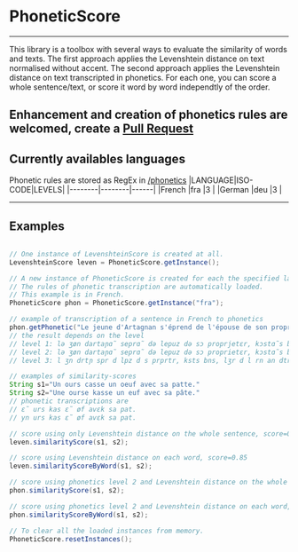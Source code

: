 # PhoneticScore
----------
This library is a toolbox with several ways to evaluate the similarity of words and texts.
The first approach applies the Levenshtein distance on text normalised without accent.
The second approach applies the Levenshtein distance on text transcripted in phonetics.
For each one, you can score a whole sentence/text, or score it word by word independtly of the order.

Enhancement and creation of phonetics rules are welcomed, create a [Pull Request](https://github.com/lpouit/PhoneticScore/pulls)
----------

## Currently availables languages
Phonetic rules are stored as RegEx in [/phonetics](/phonetics)
|LANGUAGE|ISO-CODE|LEVELS|
|--------|--------|------|
|French  |fra     |3     |
|German  |deu     |3     |

----------

## Examples
```java

// One instance of LevenshteinScore is created at all.
LevenshteinScore leven = PhoneticScore.getInstance();

// A new instance of PhoneticScore is created for each the specified language.
// The rules of phonetic transcription are automatically loaded.
// This example is in French.
PhoneticScore phon = PhoneticScore.getInstance("fra");

// example of transcription of a sentence in French to phonetics
phon.getPhonetic("Le jeune d'Artagnan s'éprend de l'épouse de son propriétaire, Constance Bonacieux, lingère de la reine Anne d'Autriche.", Level);
// the result depends on the level
// level 1: lə ʒøn dartaɲɑ̃ seprɑ̃ də lepuz də sɔ proprjetɛr, kɔstɑ̃s bonasjø, lɛ̃ʒɛr də la rɛn an dotriʃ.
// level 2: lə ʒøn dartaɲɑ̃ seprɑ̃ də lepuz də sɔ proprietɛr, kɔstɑ̃s bonasiø, lɛ̃ʒɛr də la rɛn an dotriʃ.
// level 3: l ʒn drtɲ spr d lpz d s prprtr, ksts bns, lʒr d l rn an dtrʃ.

// examples of similarity-scores 
String s1="Un ours casse un oeuf avec sa patte."
String s2="Une ourse kasse un euf avec sa pâte."
// phonetic transcriptions are
// ɛ̃ urs kas ɛ̃ øf avɛk sa pat.
// yn urs kas ɛ̃ øf avɛk sa pat.

// score using only Levenshtein distance on the whole sentence, score=0.86
leven.similarityScore(s1, s2);

// score using Levenshtein distance on each word, score=0.85
leven.similarityScoreByWord(s1, s2);

// score using phonetics level 2 and Levenshtein distance on the whole sentence, score=0.93
phon.similarityScore(s1, s2);

// score using phonetics level 2 and Levenshtein distance on each word, score=0.93
phon.similarityScoreByWord(s1, s2);

// To clear all the loaded instances from memory.
PhoneticScore.resetInstances();
```
